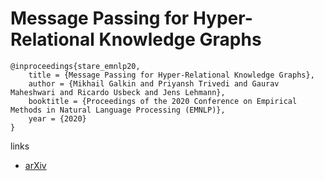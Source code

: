 # Message Passing for Hyper-Relational Knowledge Graphs

```
@inproceedings{stare_emnlp20,
    title = {Message Passing for Hyper-Relational Knowledge Graphs},
    author = {Mikhail Galkin and Priyansh Trivedi and Gaurav Maheshwari and Ricardo Usbeck and Jens Lehmann},
    booktitle = {Proceedings of the 2020 Conference on Empirical Methods in Natural Language Processing (EMNLP)},
    year = {2020}
}
```

links
- [arXiv](https://arxiv.org/abs/2009.10847)
